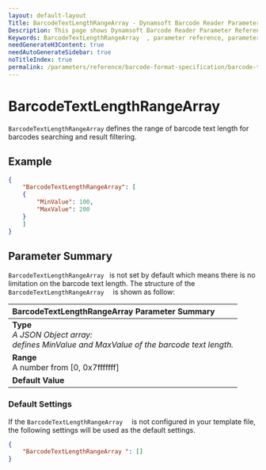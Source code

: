 ```yaml
---
layout: default-layout
Title: BarcodeTextLengthRangeArray - Dynamsoft Barcode Reader Parameters
Description: This page shows Dynamsoft Barcode Reader Parameter Reference for BarcodeTextLengthRangeArray  .
Keywords: BarcodeTextLengthRangeArray  , parameter reference, parameter
needGenerateH3Content: true
needAutoGenerateSidebar: true
noTitleIndex: true
permalink: /parameters/reference/barcode-format-specification/barcode-text-length-range-array.html
---
```


# BarcodeTextLengthRangeArray  

`BarcodeTextLengthRangeArray` defines the range of barcode text length for barcodes searching and result filtering.
## Example

```json
{
    "BarcodeTextLengthRangeArray": [
    {
        "MinValue": 100,
        "MaxValue": 200
    }
    ]
}
```

## Parameter Summary

`BarcodeTextLengthRangeArray ` is not set by default which means there is no limitation on the barcode text length. The structure of the `BarcodeTextLengthRangeArray  ` is shown as follow:

| BarcodeTextLengthRangeArray  Parameter Summary |
| :--------------------------------- |
| **Type**<br>*A JSON Object array: <br>defines MinValue and MaxValue of the barcode text length.* |
| **Range**<br>A number from [0, 0x7fffffff] |
| **Default Value**<br> |

### Default Settings

If the `BarcodeTextLengthRangeArray  ` is not configured in your template file, the following settings will be used as the default settings.

```json
{
    "BarcodeTextLengthRangeArray ": []
}
```